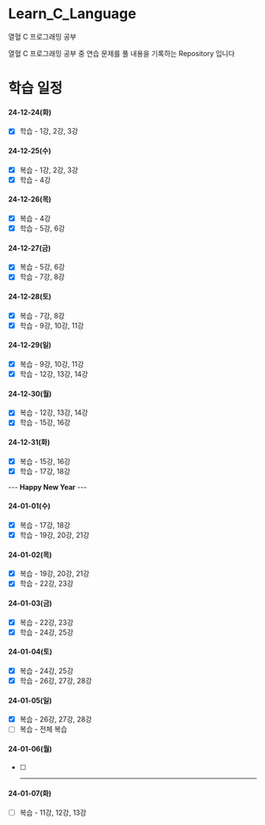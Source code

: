 # Learn_C_Language
열혈 C 프로그래밍 공부 

열혈 C 프로그래밍 공부 중 연습 문제를 풀 내용을 기록하는 Repository 입니다

# 학습 일정

#### 24-12-24(화)
- [X] 학습 - 1강, 2강, 3강

#### 24-12-25(수)
- [X] 복습 - 1강, 2강, 3강
- [X] 학습 - 4강

#### 24-12-26(목)
- [X] 복습 - 4강
- [X] 학습 - 5강, 6강

#### 24-12-27(금)
- [X] 복습 - 5강, 6강
- [X] 학습 - 7강, 8강

#### 24-12-28(토)
- [X] 복습 - 7강, 8강
- [X] 학습 - 9강, 10강, 11강

#### 24-12-29(일)
- [X] 복습 - 9강, 10강, 11강
- [X] 학습 - 12강, 13강, 14강

#### 24-12-30(월)
- [X] 복습 - 12강, 13강, 14강
- [X] 학습 - 15강, 16강

#### 24-12-31(화)
- [X] 복습 - 15강, 16강
- [X] 학습 - 17강, 18강

--- **Happy New Year** ---

#### 24-01-01(수)
- [X] 복습 - 17강, 18강
- [X] 학습 - 19강, 20강, 21강

#### 24-01-02(목)
- [X] 복습 - 19강, 20강, 21강
- [X] 학습 - 22강, 23강

#### 24-01-03(금)
- [X] 복습 - 22강, 23강
- [X] 학습 - 24강, 25강

#### 24-01-04(토)
- [X] 복습 - 24강, 25강
- [X] 학습 - 26강, 27강, 28강

#### 24-01-05(일)
- [X] 복습 - 26강, 27강, 28강
- [ ] 복습 - 전체 복습

#### 24-01-06(월)
- [ ] ----

#### 24-01-07(화)
- [ ] 복습 - 11강, 12강, 13강
